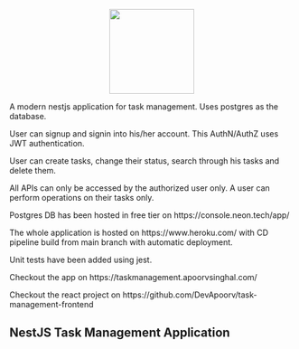 <p align="center">
  <img src="https://docs.nestjs.com/assets/logo-small.svg" width="150px" height="150px"/>
</p>
 <p>A modern nestjs application for task management. Uses postgres as the database.</p>
 <p>User can signup and signin into his/her account. This AuthN/AuthZ uses JWT authentication.</p>
 <p>User can create tasks, change their status, search through his tasks and delete them.</p>
 <p>All APIs can only be accessed by the authorized user only. A user can perform operations on their tasks only.</p>
 <p>Postgres DB has been hosted in free tier on https://console.neon.tech/app/</p>
 <p>The whole application is hosted on https://www.heroku.com/ with CD pipeline build from main branch with automatic deployment.</p>
 <p>Unit tests have been added using jest.</p>
 <p>Checkout the app on https://taskmanagement.apoorvsinghal.com/</p>
 <p>Checkout the react project on https://github.com/DevApoorv/task-management-frontend</p>

## NestJS Task Management Application

